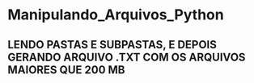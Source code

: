 # Manipulando_Arquivos_Python

## LENDO PASTAS E SUBPASTAS, E DEPOIS GERANDO ARQUIVO .TXT COM OS ARQUIVOS MAIORES QUE 200 MB
 
